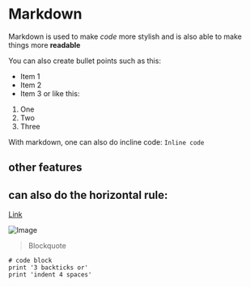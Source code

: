 # Markdown

Markdown is used to make *code* more stylish and is also able to make things more **readable**

You can also create bullet points such as this: 
* Item 1
* Item 2
* Item 3
or like this:
1. One
2. Two
3. Three

With markdown, one can also do incline code: 
`Inline code` 
## other features

can also do the horizontal rule: 
---

[Link](http://a.com)

![Image](http://url/a.png)

> Blockquote

```
# code block
print '3 backticks or'
print 'indent 4 spaces'
```
